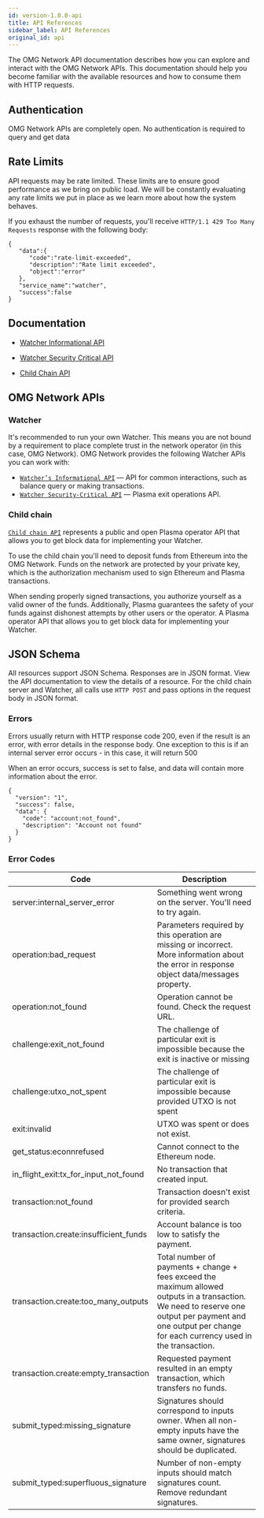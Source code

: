 ```yaml
---
id: version-1.0.0-api
title: API References
sidebar_label: API References
original_id: api
---
```


The OMG Network API documentation describes how you can explore and interact with the OMG Network APIs. This documentation should help you become familiar with the available resources and how to consume them with HTTP requests.

## Authentication
OMG Network APIs are completely open. No authentication is required to query and get data

## Rate Limits
API requests may be rate limited. These limits are to ensure good performance as we bring on public load. We will be constantly evaluating any rate limits we put in place as we learn more about how the system behaves.

If you exhaust the number of requests, you'll receive `HTTP/1.1 429 Too Many Requests` response with the following body:
```
{
   "data":{
      "code":"rate-limit-exceeded",
      "description":"Rate limit exceeded",
      "object":"error"
   },
   "service_name":"watcher",
   "success":false
}
```

## Documentation
- [Watcher Informational API](https://docs.omg.network/elixir-omg/docs-ui/?url=master%2Foperator_api_specs.yaml&urls.primaryName=master%2Finfo_api_specs)

- [Watcher Security Critical API](https://docs.omg.network/elixir-omg/docs-ui/?url=master%2Foperator_api_specs.yaml&urls.primaryName=master%2Fsecurity_critical_api_specs)

- [Child Chain API](https://docs.omg.network/elixir-omg/docs-ui)

## OMG Network APIs

### Watcher 
It's recommended to run your own Watcher. This means you are not bound by a requirement to place complete trust in the network operator (in this case, OMG Network). OMG Network provides the following Watcher APIs you can work with:

* [`Watcher’s Informational API`](https://docs.omg.network/elixir-omg/docs-ui/?url=master%2Foperator_api_specs.yaml&urls.primaryName=master%2Finfo_api_specs) — API for common interactions, such as balance query or making transactions. 
* [`Watcher Security-Critical API`](https://docs.omg.network/elixir-omg/docs-ui/?url=master%2Foperator_api_specs.yaml&urls.primaryName=master%2Fsecurity_critical_api_specs) — Plasma exit operations API.

### Child chain 
[`Child chain API`](https://docs.omg.network/elixir-omg/docs-ui) represents a public and open Plasma operator API that allows you to get block data for implementing your Watcher. 

To use the child chain you'll need to deposit funds from Ethereum into the OMG Network. Funds on the network are protected by your private key, which is the authorization mechanism used to sign Ethereum and Plasma transactions.

When sending properly signed transactions, you authorize yourself as a valid owner of the funds. Additionally, Plasma guarantees the safety of your funds against dishonest attempts by other users or the operator. A Plasma operator API that allows you to get block data for implementing your Watcher.

<!-- Review comment was: Authentication: I can see no point to list ch-ch endpoints in the table. Also this is safer to submit txs through a Watcher -->
<!-- | Endpoint  | Description   |
| ---       |   ---         |
| transaction.submit    | Submits a signed transaction to the child chain. |
| block.get | Retrieves a specific block from the child chain by its hash, which was published on the root chain. | -->


## JSON Schema
All resources support JSON Schema. Responses are in JSON format. View the API documentation to view the details of a resource. For the child chain server and Watcher, all calls use `HTTP POST` and pass options in the request body in JSON format. 

### Errors

Errors usually return with HTTP response code 200, even if the result is an error, with error details in the response body. One exception to this is if an internal server error occurs - in this case, it will return 500

When an error occurs, success is set to false, and data will contain more information about the error.

```
{
  "version": "1",
  "success": false,
  "data": {
    "code": "account:not_found",
    "description": "Account not found"
  }
}
```

### Error Codes

| Code  | Description   |
| ---   | ---   |
| server:internal_server_error  | Something went wrong on the server. You'll need to try again. |
| operation:bad_request | Parameters required by this operation are missing or incorrect. More information about the error in response object data/messages property. |
| operation:not_found   | Operation cannot be found. Check the request URL. |
| challenge:exit_not_found  | The challenge of particular exit is impossible because the exit is inactive or missing |
| challenge:utxo_not_spent  | The challenge of particular exit is impossible because provided UTXO is not spent |
| exit:invalid  | UTXO was spent or does not exist. |
| get_status:econnrefused   | Cannot connect to the Ethereum node. |
| in_flight_exit:tx_for_input_not_found | No transaction that created input. |
| transaction:not_found | Transaction doesn't exist for provided search criteria. |
| transaction.create:insufficient_funds | Account balance is too low to satisfy the payment. |
| transaction.create:too_many_outputs   | Total number of payments + change + fees exceed the maximum allowed outputs in a transaction. We need to reserve one output per payment and one output per change for each currency used in the transaction. |
| transaction.create:empty_transaction  | Requested payment resulted in an empty transaction, which transfers no funds. |
| submit_typed:missing_signature    | Signatures should correspond to inputs owner. When all non-empty inputs have the same owner, signatures should be duplicated. |
| submit_typed:superfluous_signature    | Number of non-empty inputs should match signatures count. Remove redundant signatures. |
